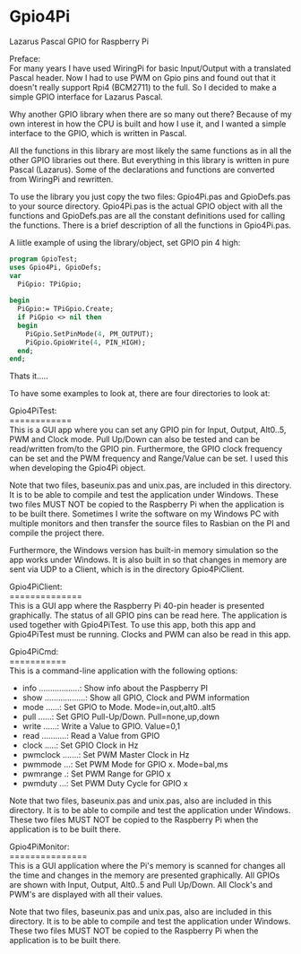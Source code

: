 # Gpio4Pi
 Lazarus Pascal GPIO for Raspberry Pi

Preface:</BR>
For many years I have used WiringPi for basic Input/Output with a translated Pascal header.
Now I had to use PWM on Gpio pins and found out that it doesn't really support Rpi4 (BCM2711) to the full.
So I decided to make a simple GPIO interface for Lazarus Pascal.

Why another GPIO library when there are so many out there?
Because of my own interest in how the CPU is built and how I use it,
and I wanted a simple interface to the GPIO, which is written in Pascal.

All the functions in this library are most likely the same functions as in all the other GPIO libraries out there.
But everything in this library is written in pure Pascal (Lazarus).
Some of the declarations and functions are converted from WiringPi and rewritten.

To use the library you just copy the two files: Gpio4Pi.pas and GpioDefs.pas to your source directory.
Gpio4Pi.pas is the actual GPIO object with all the functions and
GpioDefs.pas are all the constant definitions used for calling the functions.
There is a brief description of all the functions in Gpio4Pi.pas.

A liitle example of using the library/object, set GPIO pin 4 high:

```pas
program GpioTest;
uses Gpio4Pi, GpioDefs;
var
  PiGpio: TPiGpio;
  
begin
  PiGpio:= TPiGpio.Create;
  if PiGpio <> nil then
  begin
    PiGpio.SetPinMode(4, PM_OUTPUT);
    PiGpio.GpioWrite(4, PIN_HIGH);
  end;
end;
```

Thats it.....

To have some examples to look at, there are four directories to look at:

Gpio4PiTest:</BR>
============</BR>
This is a GUI app where you can set any GPIO pin for Input, Output, Alt0..5, PWM and Clock mode.
Pull Up/Down can also be tested and can be read/written from/to the GPIO pin. 
Furthermore, the GPIO clock frequency can be set and the PWM frequency and Range/Value can be set.
I used this when developing the Gpio4Pi object.

Note that two files, baseunix.pas and unix.pas, are included in this directory. 
It is to be able to compile and test the application under Windows. 
These two files MUST NOT be copied to the Raspberry Pi when the application is to be built there.
Sometimes I write the software on my Windows PC with multiple monitors and then transfer
the source files to Rasbian on the PI and compile the project there.

Furthermore, the Windows version has built-in memory simulation so the app works under Windows.
It is also built in so that changes in memory are sent via UDP to a Client,
which is in the directory Gpio4PiClient.

Gpio4PiClient:</BR>
==============</BR>
This is a GUI app where the Raspberry Pi 40-pin header is presented graphically.
The status of all GPIO pins can be read here.
The application is used together with Gpio4PiTest.
To use this app, both this app and Gpio4PiTest must be running.
Clocks and PWM can also be read in this app.

Gpio4PiCmd:</BR>
===========</BR>
This is a command-line application with the following options:</BR>
- info ..................: Show info about the Paspberry PI</BR>
- show ..................: Show all GPIO, Clock and PWM information</BR>
- mode <mode gpio> ......: Set GPIO to Mode. Mode=in,out,alt0..alt5</BR>
- pull <pull gpio> ......: Set GPIO Pull-Up/Down. Pull=none,up,down</BR>
- write <val gpio> ......: Write a Value to GPIO. Value=0,1</BR>
- read <gpio> ...........: Read a Value from GPIO</BR>
- clock <freq gpio> .....: Set GPIO Clock in Hz</BR>
- pwmclock <freq> .......: Set PWM Master Clock in Hz</BR>
- pwmmode <mode gpio> ...: Set PWM Mode for GPIO x. Mode=bal,ms</BR>
- pwmrange <range gpio> .: Set PWM Range for GPIO x</BR>
- pwmduty <duty gpio> ...: Set PWM Duty Cycle for GPIO x</BR>

Note that two files, baseunix.pas and unix.pas, also are included in this directory. 
It is to be able to compile and test the application under Windows. 
These two files MUST NOT be copied to the Raspberry Pi when the application is to be built there.

Gpio4PiMonitor:</BR>
===============</BR>
This is a GUI application where the Pi's memory is scanned for changes all the time
and changes in the memory are presented graphically.
All GPIOs are shown with Input, Output, Alt0..5 and Pull Up/Down.
All Clock's and PWM's are displayed with all their values.

Note that two files, baseunix.pas and unix.pas, also are included in this directory. 
It is to be able to compile and test the application under Windows. 
These two files MUST NOT be copied to the Raspberry Pi when the application is to be built there.

